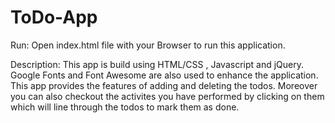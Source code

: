 # ToDo-App
Run:
Open index.html file with your Browser to run this application.

Description:
This app is build using HTML/CSS , Javascript and jQuery.
Google Fonts and Font Awesome are also used to enhance the application.
This app provides the features of adding and deleting the todos.
Moreover you can also checkout the activites you have performed by clicking on them
which will line through the todos to mark them as done.

